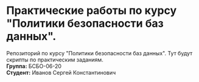 # Практические работы по курсу "Политики безопасности баз данных".
 
Репозиторий по курсу "Политики безопасности баз данных". Тут будут скрипты по практическим заданиям.  
**Группа:** БСБО-06-20  
**Студент:** Иванов Сергей Константинович
